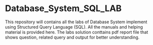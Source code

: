 # Database_System_SQL_LAB
This repository will contains all the labs of Database System implement using Structured Query Language (SQL). All the manuals and helping material is provided here. The labs solution conttains pdf report file that shows question, related query and output for better understanding.
